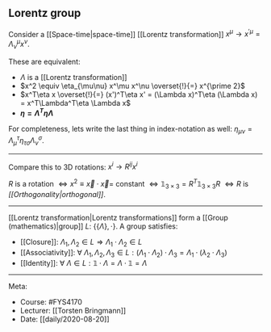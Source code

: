 ## Lorentz group

Consider a [[Space-time|space-time]] [[Lorentz transformation]] $x^\mu \rightarrow x^{\prime\mu} = \Lambda^\mu_\nu x^\nu$. 

These are equivalent:
- $\Lambda$ is a [[Lorentz transformation]]
-  $x^2 \equiv \eta_{\mu\nu} x^\mu x^\nu \overset{!}{=} x^{\prime 2}$
-  $x^T\eta x \overset{!}{=} (x')^T\eta x' = (\Lambda x)^T\eta (\Lambda x) = x^T\Lambda^T\eta \Lambda x$
- **$\eta = \Lambda^T\eta \Lambda$**

For completeness, lets write the last thing in index-notation as well:  $\eta_{\mu\nu} = \Lambda_\mu^\tau \eta_{\tau\sigma}\Lambda_\nu^\sigma$. 

***

Compare this to 3D rotations:  $x^i \rightarrow R^{ij}x^i$

$R$ is a rotation $\Leftrightarrow x^2\equiv \vec x\cdot \vec x =$ constant $\Leftrightarrow \mathbb{1}_{3\times3} = R^T \mathbb{1}_{3\times 3}R$ $\Leftrightarrow R$ is *[[Orthogonality|orthogonal]]*.

***

[[Lorentz transformation|Lorentz transformations]] form a [[Group (mathematics)|group]] $L$: $\{\{\Lambda\}, \cdot\}$. A group satisfies:
- [[Closure]]: $\Lambda_1, \Lambda_2 \in L \Rightarrow \Lambda_1 \cdot \Lambda_2 \in L$
- [[Associativity]]: $\forall\ \Lambda_1, \Lambda_2, \Lambda_3 \in L: (\Lambda_1\cdot\Lambda_2)\cdot \Lambda_3 = \Lambda_1\cdot(\lambda_2\cdot\Lambda_3)$
- [[Identity]]: $\forall\ \Lambda \in L: \mathbb{1}\cdot\Lambda = \Lambda\cdot \mathbb{1} = \Lambda$

***

Meta:
- Course: #FYS4170 
- Lecturer: [[Torsten Bringmann]]
- Date: [[daily/2020-08-20]]